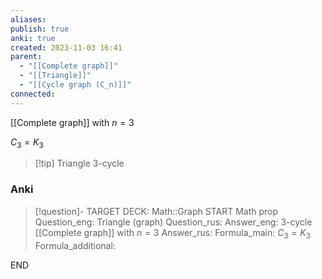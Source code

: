 ```yaml
---
aliases: 
publish: true
anki: true
created: 2023-11-03 16:41
parent:
  - "[[Complete graph]]"
  - "[[Triangle]]"
  - "[[Cycle graph (C_n)]]"
connected: 
---
```

[[Complete graph]] with $n=3$

$C_3 = K_3 {}$

> [!tip] Triangle
> 3-cycle

### Anki
> [!question]-
TARGET DECK: Math::Graph
START
Math prop
Question_eng: Triangle (graph)
Question_rus: 
Answer_eng: 3-cycle
[[Complete graph]] with $n=3$
Answer_rus: 
Formula_main: $C_3 = K_3$
Formula_additional:
<!--ID: 1699131352172-->
END










